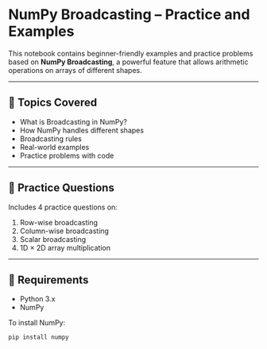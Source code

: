 

# NumPy Broadcasting – Practice and Examples

This notebook contains beginner-friendly examples and practice problems based on **NumPy Broadcasting**, a powerful feature that allows arithmetic operations on arrays of different shapes.

---

## 🔶 Topics Covered

- What is Broadcasting in NumPy?
- How NumPy handles different shapes
- Broadcasting rules
- Real-world examples
- Practice problems with code

---

## 🧠 Practice Questions

Includes 4 practice questions on:

1. Row-wise broadcasting
2. Column-wise broadcasting
3. Scalar broadcasting
4. 1D × 2D array multiplication

---

## 📌 Requirements

- Python 3.x
- NumPy

To install NumPy:
```bash
pip install numpy
